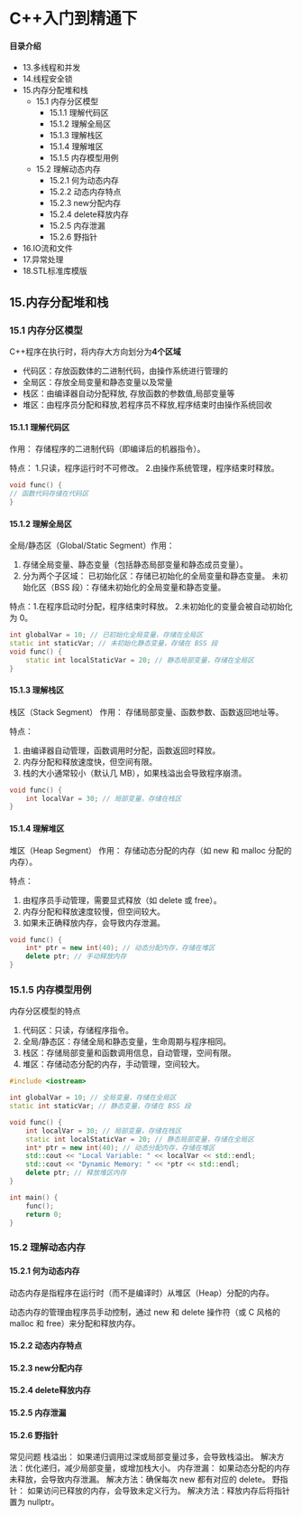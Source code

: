 # C++入门到精通下
#### 目录介绍
- 13.多线程和并发
- 14.线程安全锁
- 15.内存分配堆和栈
  - 15.1 内存分区模型
    - 15.1.1 理解代码区
    - 15.1.2 理解全局区
    - 15.1.3 理解栈区
    - 15.1.4 理解堆区
    - 15.1.5 内存模型用例
  - 15.2 理解动态内存
    - 15.2.1 何为动态内存
    - 15.2.2 动态内存特点
    - 15.2.3 new分配内存
    - 15.2.4 delete释放内存
    - 15.2.5 内存泄漏
    - 15.2.6 野指针
- 16.IO流和文件
- 17.异常处理
- 18.STL标准库模版


## 15.内存分配堆和栈

### 15.1 内存分区模型

C++程序在执行时，将内存大方向划分为**4个区域**

- 代码区：存放函数体的二进制代码，由操作系统进行管理的
- 全局区：存放全局变量和静态变量以及常量
- 栈区：由编译器自动分配释放, 存放函数的参数值,局部变量等
- 堆区：由程序员分配和释放,若程序员不释放,程序结束时由操作系统回收

#### 15.1.1 理解代码区

作用： 存储程序的二进制代码（即编译后的机器指令）。

特点： 1.只读，程序运行时不可修改。 2.由操作系统管理，程序结束时释放。

```cpp
void func() {
// 函数代码存储在代码区
}
```

#### 15.1.2 理解全局区

全局/静态区（Global/Static Segment）作用：

1. 存储全局变量、静态变量（包括静态局部变量和静态成员变量）。 
2. 分为两个子区域： 已初始化区：存储已初始化的全局变量和静态变量。 未初始化区（BSS 段）：存储未初始化的全局变量和静态变量。

特点：1.在程序启动时分配，程序结束时释放。 2.未初始化的变量会被自动初始化为 0。

```cpp
int globalVar = 10; // 已初始化全局变量，存储在全局区
static int staticVar; // 未初始化静态变量，存储在 BSS 段
void func() {
    static int localStaticVar = 20; // 静态局部变量，存储在全局区
}
```

#### 15.1.3 理解栈区

栈区（Stack Segment） 作用： 存储局部变量、函数参数、函数返回地址等。

特点：

1. 由编译器自动管理，函数调用时分配，函数返回时释放。
2. 内存分配和释放速度快，但空间有限。
3. 栈的大小通常较小（默认几 MB），如果栈溢出会导致程序崩溃。

```cpp
void func() {
    int localVar = 30; // 局部变量，存储在栈区
}
```


#### 15.1.4 理解堆区

堆区（Heap Segment） 作用： 存储动态分配的内存（如 new 和 malloc 分配的内存）。

特点：

1. 由程序员手动管理，需要显式释放（如 delete 或 free）。
2. 内存分配和释放速度较慢，但空间较大。
3. 如果未正确释放内存，会导致内存泄漏。

```cpp
void func() {
    int* ptr = new int(40); // 动态分配内存，存储在堆区
    delete ptr; // 手动释放内存
}
```

### 15.1.5 内存模型用例

内存分区模型的特点

1. 代码区：只读，存储程序指令。
2. 全局/静态区：存储全局和静态变量，生命周期与程序相同。
3. 栈区：存储局部变量和函数调用信息，自动管理，空间有限。
4. 堆区：存储动态分配的内存，手动管理，空间较大。

```cpp
#include <iostream>

int globalVar = 10; // 全局变量，存储在全局区
static int staticVar; // 静态变量，存储在 BSS 段

void func() {
    int localVar = 30; // 局部变量，存储在栈区
    static int localStaticVar = 20; // 静态局部变量，存储在全局区
    int* ptr = new int(40); // 动态分配内存，存储在堆区
    std::cout << "Local Variable: " << localVar << std::endl;
    std::cout << "Dynamic Memory: " << *ptr << std::endl;
    delete ptr; // 释放堆区内存
}

int main() {
    func();
    return 0;
}
```

### 15.2 理解动态内存

#### 15.2.1 何为动态内存

动态内存是指程序在运行时（而不是编译时）从堆区（Heap）分配的内存。

动态内存的管理由程序员手动控制，通过 new 和 delete 操作符（或 C 风格的 malloc 和 free）来分配和释放内存。

#### 15.2.2 动态内存特点

#### 15.2.3 new分配内存

#### 15.2.4 delete释放内存

#### 15.2.5 内存泄漏

#### 15.2.6 野指针


常见问题
栈溢出：
如果递归调用过深或局部变量过多，会导致栈溢出。
解决方法：优化递归，减少局部变量，或增加栈大小。
内存泄漏：
如果动态分配的内存未释放，会导致内存泄漏。
解决方法：确保每次 new 都有对应的 delete。
野指针：
如果访问已释放的内存，会导致未定义行为。
解决方法：释放内存后将指针置为 nullptr。













